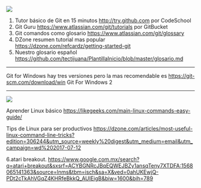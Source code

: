 

![](snake.jepg)
1. Tutor básico de Git en 15 minutos http://try.github.com por CodeSchool
2. Git Guru https://www.atlassian.com/git/tutorials por GitBucket 
3. Git comandos como glosario https://www.atlassian.com/git/glossary
4. DZone resumen tutorial mas popular https://dzone.com/refcardz/getting-started-git
5. Nuestro glosario español https://github.com/tectijuana/PlantillaInicio/blob/master/glosario.md
           
    
----

Git for Windows hay tres versiones pero la mas recomendable es https://git-scm.com/download/win Git For Windows 2

----

![](http://www.linuxandubuntu.com/uploads/2/1/1/5/21152474/basics-linux-commands_orig.jpg) 

Aprender Linux básico 
https://likegeeks.com/main-linux-commands-easy-guide/

Tips de Linux para ser productivos
https://dzone.com/articles/most-useful-linux-command-line-tricks?edition=306244&utm_source=weekly%20digest&utm_medium=email&utm_campaign=wd%202017-07-12

6.atari breakout. https://www.google.com.mx/search?q=atari+breakout&sxsrf=ACYBGNRcJBqEQWEJBZy1ansqTeny7XTDFA:1568065141363&source=lnms&tbm=isch&sa=X&ved=0ahUKEwjQ-PDt2cTkAhVGqZ4KHRfeBkkQ_AUIEigB&biw=1600&bih=789

